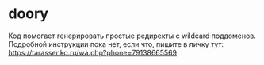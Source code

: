 # doory

Код помогает генерировать простые редиректы с wildcard поддоменов. Подробной инструкции пока нет, если что, пишите в личку тут: https://tarassenko.ru/wa.php?phone=79138665569
